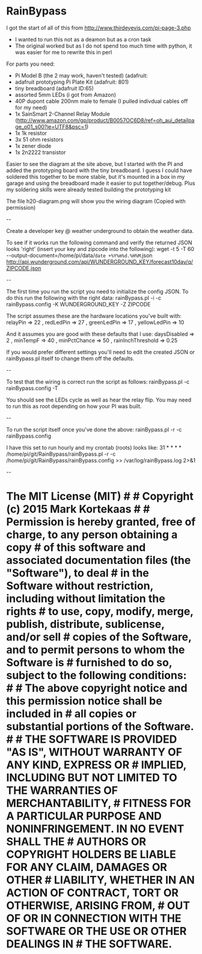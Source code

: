 RainBypass
==========

I got the start of all of this from http://www.thirdeyevis.com/pi-page-3.php
- I wanted to run this not as a deamon but as a cron task 
- The original worked but as I do not spend too much time with python, it was easier
  for me to rewrite this in perl

For parts you need:
- Pi Model B (the 2 may work, haven't tested) (adafruit: 
- adafruit prototyping Pi Plate Kit (adafruit: 801)
- tiny breadboard (adafruit ID:65)
- assorted 5mm LEDs (i got from Amazon)
- 40P dupont cable 200nm male to female (I pulled indivdual cables off for my need)
- 1x SainSmart 2-Channel Relay Module (http://www.amazon.com/gp/product/B0057OC6D8/ref=oh_aui_detailpage_o01_s00?ie=UTF8&psc=1) 
- 1x 1k resistor
- 3x 51 ohm resistors
- 1x zener diode
- 1x 2n2222 transistor

Easier to see the diagram at the site above, but I started with the PI and added
the prototyping board with the tiny breadboard. I guess I could have soldered this 
together to be more stable, but it's mounted in a box in my garage and using the
breadboard made it easier to put together/debug. Plus my soldering skills were already
tested building the prototyping kit 

The file h20-diagram.png will show you the wiring diagram (Copied with permission)

--

Create a developer key @ weather underground to obtain the weather data.

To see if it works run the following command and verify the returned JSON
looks 'right' (insert your key and zipcode into the following):
wget -t 5 -T 60 --output-document=/home/pi/data/`date +%Y%m%d.%H%M`.json \
http://api.wunderground.com/api/WUNDERGROUND_KEY/forecast10day/q/ZIPCODE.json

--

The first time you run the script you need to initialize the config JSON.
To do this run the following with the right data:
rainBypass.pl -i -c rainBypass.config -K WUNDERGROUND_KEY -Z ZIPCODE

The script assumes these are the hardware locations you've built with:
                        relayPin => 22 ,
                        redLedPin => 27 ,
                        greenLedPin => 17 ,
                        yellowLedPin => 10 

And it assumes you are good with these defaults that I use:
                        daysDisabled => 2 ,
                        minTempF => 40 ,
                        minPctChance => 50 ,
                        rainInchThreshold => 0.25 

If you would prefer different settings you'll need to edit the created JSON
or rainBypass.pl itself to change them off the defaults.

-- 

To test that the wiring is correct run the script as follows:
rainBypass.pl -c rainBypass.config -T

You should see the LEDs cycle as well as hear the relay flip. You may need to
run this as root depending on how your PI was built.

--

To run the script itself once you've done the above:
rainBypass.pl -r -c rainBypass.config

I have this set to run hourly and my crontab (roots) looks like:
31 * * * * /home/pi/git/RainBypass/rainBypass.pl -r -c /home/pi/git/RainBypass/rainBypass.config >> /var/log/rainBypass.log 2>&1

--

# The MIT License (MIT)                                                                                                                                       #                                                                                                                                                             # Copyright (c) 2015 Mark Kortekaas                                                                                                                           #                                                                                                                                                             # Permission is hereby granted, free of charge, to any person obtaining a copy                                                                                # of this software and associated documentation files (the "Software"), to deal                                                                               # in the Software without restriction, including without limitation the rights                                                                                # to use, copy, modify, merge, publish, distribute, sublicense, and/or sell                                                                                   # copies of the Software, and to permit persons to whom the Software is                                                                                       # furnished to do so, subject to the following conditions:                                                                                                    #                                                                                                                                                             # The above copyright notice and this permission notice shall be included in                                                                                  # all copies or substantial portions of the Software.                                                                                                         #                                                                                                                                                             # THE SOFTWARE IS PROVIDED "AS IS", WITHOUT WARRANTY OF ANY KIND, EXPRESS OR                                                                                  # IMPLIED, INCLUDING BUT NOT LIMITED TO THE WARRANTIES OF MERCHANTABILITY,                                                                                    # FITNESS FOR A PARTICULAR PURPOSE AND NONINFRINGEMENT. IN NO EVENT SHALL THE                                                                                 # AUTHORS OR COPYRIGHT HOLDERS BE LIABLE FOR ANY CLAIM, DAMAGES OR OTHER                                                                                      # LIABILITY, WHETHER IN AN ACTION OF CONTRACT, TORT OR OTHERWISE, ARISING FROM,                                                                               # OUT OF OR IN CONNECTION WITH THE SOFTWARE OR THE USE OR OTHER DEALINGS IN                                                                                   # THE SOFTWARE.   


